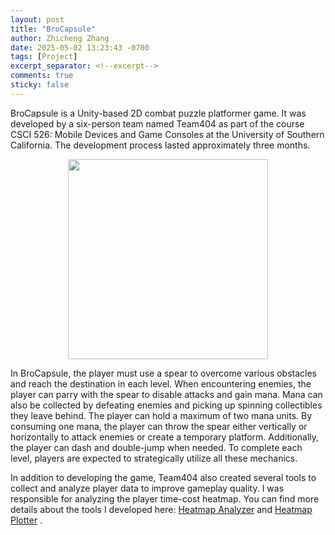 ```yaml
---
layout: post
title: "BroCapsule"
author: Zhicheng Zhang
date: 2025-05-02 13:23:43 -0700
tags: [Project]
excerpt_separator: <!--excerpt-->
comments: true
sticky: false
---
```

BroCapsule is a Unity-based 2D combat puzzle platformer game. It was developed by a six-person team named Team404 as part of the course CSCI 526: Mobile Devices and Game Consoles at the University of Southern California. <!--excerpt-->The development process lasted approximately three months. 

<div style="text-align: center;">
    <p><img src="{{"assets/img/posts/2025-05-02-brocapsule-main-menu.png" | relative_url}}" style="height: 20rem;"></p>
</div>

In BroCapsule, the player must use a spear to overcome various obstacles and reach the destination in each level. When encountering enemies, the player can parry with the spear to disable attacks and gain mana. Mana can also be collected by defeating enemies and picking up spinning collectibles they leave behind. The player can hold a maximum of two mana units. By consuming one mana, the player can throw the spear either vertically or horizontally to attack enemies or create a temporary platform. Additionally, the player can dash and double-jump when needed. To complete each level, players are expected to strategically utilize all these mechanics.

In addition to developing the game, Team404 also created several tools to collect and analyze player data to improve gameplay quality. I was responsible for analyzing the player time-cost heatmap. You can find more details about the tools I developed here: [Heatmap Analyzer](https://github.com/CSCI-526/main-team404/blob/main/Assets/Scripts/Analytics/HeatmapAnalyzer/HeatmapAnalyzer.cs) and [Heatmap Plotter](https://github.com/zhichzhang/heatmap-analyzer-plotter) .
